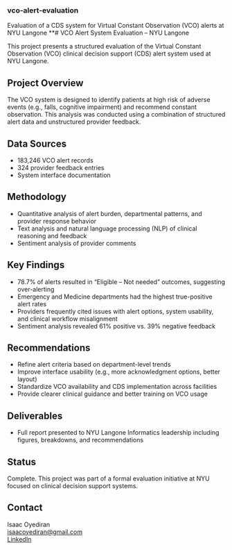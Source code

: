 ### vco-alert-evaluation
Evaluation of a CDS system for Virtual Constant Observation (VCO) alerts at NYU Langone
**# VCO Alert System Evaluation – NYU Langone

This project presents a structured evaluation of the Virtual Constant Observation (VCO) clinical decision support (CDS) alert system used at NYU Langone.

## Project Overview

The VCO system is designed to identify patients at high risk of adverse events (e.g., falls, cognitive impairment) and recommend constant observation. This analysis was conducted using a combination of structured alert data and unstructured provider feedback.

## Data Sources

- 183,246 VCO alert records
- 324 provider feedback entries
- System interface documentation

## Methodology

- Quantitative analysis of alert burden, departmental patterns, and provider response behavior
- Text analysis and natural language processing (NLP) of clinical reasoning and feedback
- Sentiment analysis of provider comments

## Key Findings

- 78.7% of alerts resulted in “Eligible – Not needed” outcomes, suggesting over-alerting
- Emergency and Medicine departments had the highest true-positive alert rates
- Providers frequently cited issues with alert options, system usability, and clinical workflow misalignment
- Sentiment analysis revealed 61% positive vs. 39% negative feedback

## Recommendations

- Refine alert criteria based on department-level trends
- Improve interface usability (e.g., more acknowledgment options, better layout)
- Standardize VCO availability and CDS implementation across facilities
- Provide clearer clinical guidance and better training on VCO usage

## Deliverables

- Full report presented to NYU Langone Informatics leadership including figures, breakdowns, and recommendations

## Status

Complete. This project was part of a formal evaluation initiative at NYU focused on clinical decision support systems.

## Contact

Isaac Oyediran  
isaacoyediran@gmail.com  
[LinkedIn](https://linkedin.com/in/isaac-oyediran)
